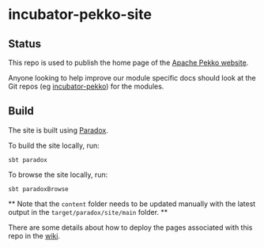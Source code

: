 # incubator-pekko-site

## Status

This repo is used to publish the home page of the [Apache Pekko website](https://pekko.apache.org). 

Anyone looking to help improve our module specific docs should look at the Git repos
(eg [incubator-pekko](https://github.com/apache/incubator-pekko)) for the modules.

## Build

The site is built using [Paradox](https://developer.lightbend.com/docs/paradox/current/).

To build the site locally, run:

```
sbt paradox
```

To browse the site locally, run:

```
sbt paradoxBrowse
```

** Note that the `content` folder needs to be updated manually with the latest output in the `target/paradox/site/main` folder. **

There are some details about how to deploy the pages associated with this repo in the
[wiki](https://github.com/apache/incubator-pekko-site/wiki/Manual-Publishing).
